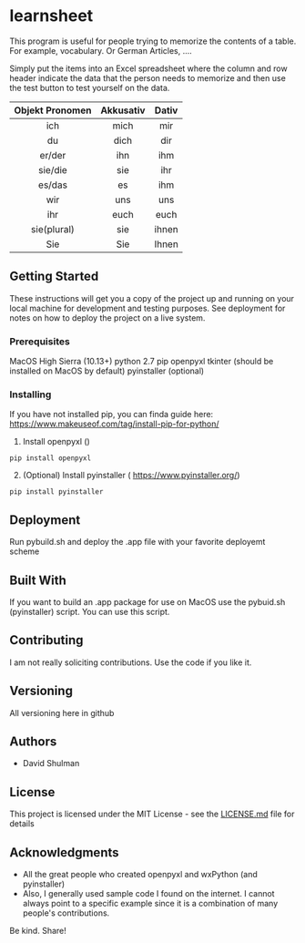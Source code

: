 # learnsheet

This program is useful for people trying to memorize the contents of a table. For example, vocabulary. Or German Articles, .... 

Simply put the items into an Excel spreadsheet where the column and row header indicate the data that the person needs to memorize and then use the test button to test yourself on the data.

| Objekt Pronomen | Akkusativ | Dativ
|:---------------:|:---------:|:---------:
| ich             | mich      | mir      
| du              | dich      | dir
| er/der          | ihn       | ihm 
| sie/die         | sie       | ihr 
| es/das          | es        | ihm 
| wir             | uns       | uns 
| ihr             | euch      | euch 
| sie(plural)     | sie       | ihnen 
| Sie             | Sie       | Ihnen 

## Getting Started

These instructions will get you a copy of the project up and running on your local machine for development and testing purposes. See deployment for notes on how to deploy the project on a live system.

### Prerequisites

MacOS High Sierra (10.13+)
python 2.7
pip
openpyxl
tkinter (should be installed on MacOS by default)
pyinstaller (optional)

### Installing 

If you have not installed pip, you can finda  guide here:
https://www.makeuseof.com/tag/install-pip-for-python/


1. Install openpyxl ()
```
pip install openpyxl

```

2. (Optional) Install pyinstaller ( https://www.pyinstaller.org/)
```
pip install pyinstaller

```


## Deployment

Run pybuild.sh and deploy the .app file with your favorite deployemt scheme 

## Built With

If you want to build an .app package for use on MacOS use the pybuid.sh (pyinstaller) script. You can use this script. 

## Contributing

I am not really soliciting contributions. Use the code if you like it. 

## Versioning

All versioning here in github

## Authors

* David Shulman 


## License

This project is licensed under the MIT License - see the [LICENSE.md](LICENSE.md) file for details

## Acknowledgments

* All the great people who created openpyxl and wxPython (and pyinstaller)
* Also, I generally used sample code I found on the internet. I cannot always point to a specific example since it is a 
combination of many people's contributions. 

Be kind. Share!
